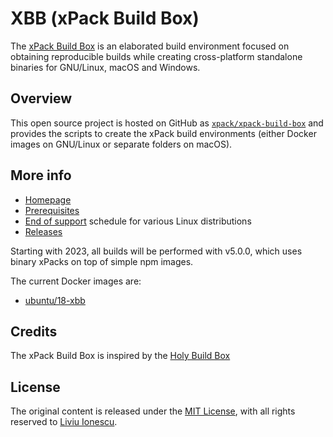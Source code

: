 # XBB (xPack Build Box)

The [xPack Build Box](https://xpack.github.io/xbb/)
is an elaborated build environment focused on
obtaining reproducible builds while creating cross-platform standalone
binaries for GNU/Linux, macOS and Windows.

## Overview

This open source project is hosted on GitHub as
[`xpack/xpack-build-box`](https://github.com/xpack/xpack-build-box)
and provides the scripts to create the xPack build environments
(either Docker images on GNU/Linux or separate folders on macOS).

## More info

- [Homepage](https://xpack.github.io/xbb/)
- [Prerequisites](https://xpack.github.io/xbb/prerequisites/)
- [End of support](https://xpack.github.io/xbb/end-of-support/) schedule
  for various Linux distributions
- [Releases](https://xpack.github.io/xbb/releases/)

Starting with 2023, all builds will be performed with v5.0.0,
which uses binary xPacks on top of simple npm images.

The current Docker images are:

- [ubuntu/18-xbb](ubuntu/18-xbb/)

## Credits

The xPack Build Box is inspired by the
[Holy Build Box](https://github.com/phusion/holy-build-box)

## License

The original content is released under the
[MIT License](https://opensource.org/licenses/MIT), with all rights
reserved to [Liviu Ionescu](https://github.com/ilg-ul/).
